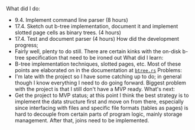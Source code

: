 What did I do:
- 9.4. Implement command line parser (8 hours)
- 17.4. Sketch out b-tree implementation, document it and implement slotted page
  cells as binary trees. (4 hours)
- 17.4. Test and document parser (4 hours)
How did the development progress;
- Fairly well, plenty to do still. There are certain kinks with the on-disk
  b-tree specification that need to be ironed out
What did I learn:
- B-tree implementation techniques, slotted pages, etc. Most of these points are
  elaborated on in the documentation at [`btree.rs`](../src/btree.rs)
Problems:
- I'm late with the project so I have some catching up to do; in general though
  I know everything I need to do going forward. Biggest problem with the project
  is that I still don't have a MVP ready.
What's next:
- Get the project to MVP status; at this point I think the best strategy is to
  implement the data structure first and move on from there, especially since
  interfacing with files and specific file formats (tables as pages) is hard to
  decouple from certain parts of program logic, mainly storage management. After
  that, joins need to be implemented.
